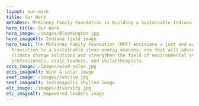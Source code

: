```yaml
---
layout: our-work
title: Our Work
metaDesc: McKinney Family Foundation is Building a Sustainable Indiana
hero_title: Our Work
hero_image: /images/Bloomington.jpg
hero_imageAlt: Indiana field image
hero_text: The McKinney Family Foundation (MFF) envisions a just and equitable
  transition to a sustainable clean energy economy; one that will advance
  climate change solutions and strengthen the field of environmental students,
  professionals, civic leaders, and philanthropists.
eccs_image: /images/wind-solar.jpg
eccs_imageAlt: Wind & solar image
seef_image: /images/sunrise.jpg
seef_imageAlt: Indianapolis skyline image
elc_image: /images/diversity.jpg
elc_imageAlt: Empowered leaders image
---
```

